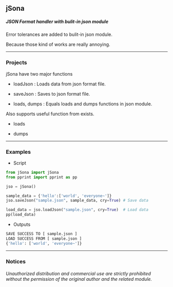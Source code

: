 ## jSona

##### JSON Format handler with bulit-in json module

Error tolerances are added to bulit-in json module.

Because those kind of works are really annoying.
***

### Projects

jSona have two major functions

* loadJson : Loads data from json format file.

* saveJson : Saves to json format file.

* loads, dumps : Equals loads and dumps functions in json module.

Also supports useful function from exists.

* loads

* dumps

***

### Examples

* Script
```python
from jSona import jSona
from pprint import pprint as pp

jso = jSona()

sample_data = {'hello':['world', 'everyone~']}
jso.saveJson("sample.json", sample_data, cry=True) # Save data

load_data = jso.loadJson("sample.json", cry=True)  # Load data
pp(load_data)
```
* Outputs
```python
SAVE SUCCESS TO [ sample.json ]
LOAD SUCCESS FROM [ sample.json ]
{'hello': ['world', 'everyone~']}
```

***


### Notices

###### Unauthorized distribution and commercial use are strictly prohibited without the permission of the original author and the related module.
